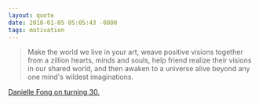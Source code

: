 ```yaml
---
layout: quote
date: 2018-01-05 05:05:43 -0800
tags: motivation
---
```


> Make the world we live in your art, weave positive visions together from a zillion hearts, minds and souls, help friend realize their visions in our shared world, and then awaken to a universe alive beyond any one mind's wildest imaginations.

[Danielle Fong on turning 30.](https://news.ycombinator.com/item?id=15730350)
